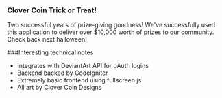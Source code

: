### Clover Coin Trick or Treat!

Two successful years of prize-giving goodness! We've successfully used this application to deliver over $10,000 worth of prizes to our community. Check back next halloween!

###Interesting technical notes
- Integrates with DeviantArt API for oAuth logins
- Backend backed by CodeIgniter
- Extremely basic frontend using fullscreen.js
- All art by Clover Coin Designs
